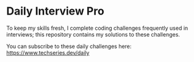 # Daily Interview Pro

To keep my skills fresh, I complete coding challenges frequently used in interviews; this repository contains my solutions to these challenges. 

You can subscribe to these daily challenges here: https://www.techseries.dev/daily
